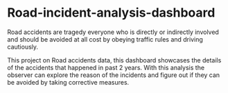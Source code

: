 # Road-incident-analysis-dashboard
Road accidents are tragedy everyone who is directly or indirectly involved and should be avoided at all cost by obeying traffic rules and driving cautiously.

This project on Road accidents data, this dashboard showcases the details of the accidents that happened in past 2 years. With this analysis the observer can explore the reason of the incidents and figure out if they can be avoided by taking corrective measures.
